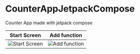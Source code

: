 # CounterAppJetpackCompose
Counter App made with jetpack compose




| Start Screen | Add function |
| --- | --- |
| ![Start Screen](https://user-images.githubusercontent.com/101599761/235725665-95d0b2d0-83d8-4e80-acf3-71aed1486bba.png) | ![Add function](https://user-images.githubusercontent.com/101599761/235726064-84512490-db9e-4143-ae91-2f7d7e8bc62a.png) |
